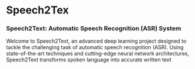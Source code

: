 # Speech2Tex
### Speech2Text: Automatic Speech Recognition (ASR) System <br/>
Welcome to Speech2Text, an advanced deep learning project designed to tackle the challenging task of automatic speech recognition (ASR). Using state-of-the-art techniques and cutting-edge neural network architectures, Speech2Text transforms spoken language into accurate written text
